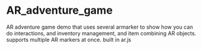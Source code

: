 # AR_adventure_game
AR adventure game demo  that uses several armarker to show how you can do interactions, and inventory management, and item combining AR objects. supports multiple AR markers at once. built in ar.js
